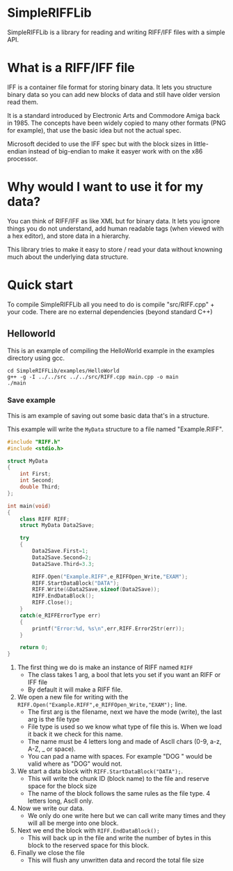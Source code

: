 # SimpleRIFFLib
SimpleRIFFLib is a library for reading and writing RIFF/IFF files with a simple API.

# What is a RIFF/IFF file
IFF is a container file format for storing binary data.  It lets you structure binary data so you can add new blocks of data and
still have older version read them.

It is a standard introduced by Electronic Arts and Commodore Amiga back in 1985.  The concepts have been widely copied to
many other formats (PNG for example), that use the basic idea but not the actual spec.

Microsoft decided to use the IFF spec but with the block sizes in little-endian instead of big-endian to make it easyer work with
on the x86 processor.

# Why would I want to use it for my data?

You can think of RIFF/IFF as like XML but for binary data.  It lets you ignore things you do not understand, add human readable
tags (when viewed with a hex editor), and store data in a hierarchy.

This library tries to make it easy to store / read your data without knowning much about the underlying data structure.

# Quick start
To compile SimpleRIFFLib all you need to do is compile "src/RIFF.cpp" + your code.  There are no external dependencies (beyond standard C++)

## Helloworld
This is an example of compiling the HelloWorld example in the examples directory using gcc.

```
cd SimpleRIFFLib/examples/HelloWorld
g++ -g -I ../../src ../../src/RIFF.cpp main.cpp -o main
./main
```

### Save example
This is am example of saving out some basic data that's in a structure.

This example will write the `MyData` structure to a file named "Example.RIFF".

```C++
#include "RIFF.h"
#include <stdio.h>

struct MyData
{
    int First;
    int Second;
    double Third;
};

int main(void)
{
    class RIFF RIFF;
    struct MyData Data2Save;

    try
    {
        Data2Save.First=1;
        Data2Save.Second=2;
        Data2Save.Third=3.3;

        RIFF.Open("Example.RIFF",e_RIFFOpen_Write,"EXAM");
        RIFF.StartDataBlock("DATA");
        RIFF.Write(&Data2Save,sizeof(Data2Save));
        RIFF.EndDataBlock();
        RIFF.Close();
    }
    catch(e_RIFFErrorType err)
    {
        printf("Error:%d, %s\n",err,RIFF.Error2Str(err));
    }

    return 0;
}

```

1. The first thing we do is make an instance of RIFF named `RIFF`
   - The class takes 1 arg, a bool that lets you set if you want an RIFF or IFF file
   - By default it will make a RIFF file.
2. We open a new file for writing with the `RIFF.Open("Example.RIFF",e_RIFFOpen_Write,"EXAM");` line.
   - The first arg is the filename, next we have the mode (write), the last arg is the file type
   - File type is used so we know what type of file this is.  When we load it back it we check for this name.
   - The name must be 4 letters long and made of AscII chars (0-9, a-z, A-Z, _ or space).
   - You can pad a name with spaces.  For example "DOG " would be valid where as "DOG" would not.
3. We start a data block with `RIFF.StartDataBlock("DATA");`.
   - This will write the chunk ID (block name) to the file and reserve space for the block size
   - The name of the block follows the same rules as the file type.  4 letters long, AscII only.
4. Now we write our data.
   - We only do one write here but we can call write many times and they will all be merge into one block.
5. Next we end the block with `RIFF.EndDataBlock();`
   - This will back up in the file and write the number of bytes in this block to the reserved space for this block.
6. Finally we close the file
   - This will flush any unwritten data and record the total file size
